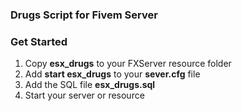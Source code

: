 ### Drugs Script for Fivem Server


### Get Started
1) Copy **esx_drugs** to your FXServer resource folder
2) Add **start esx_drugs** to your **sever.cfg** file
3) Add the SQL file **esx_drugs.sql**
4) Start your server or resource
